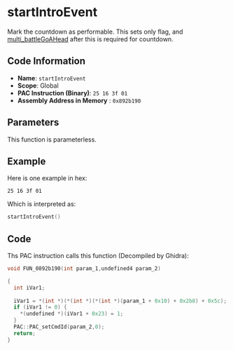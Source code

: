 # startIntroEvent

Mark the countdown as performable. This sets only flag, and [multi_battleGoAHead](./multi_battlegoahead.md) after this is required for countdown.

## Code Information

- **Name**: `startIntroEvent`
- **Scope**: Global
- **PAC Instruction (Binary)**: `25 16 3f 01`
- **Assembly Address in Memory** : `0x892b190`

## Parameters

This function is parameterless.


## Example

Here is one example in hex:

```25 16 3f 01```

Which is interpreted as:

```c
startIntroEvent()
```

## Code

Ths PAC instruction calls this function (Decompiled by Ghidra):

```c
void FUN_0892b190(int param_1,undefined4 param_2)

{
  int iVar1;
  
  iVar1 = *(int *)(*(int *)(*(int *)(param_1 + 0x10) + 0x2b8) + 0x5c);
  if (iVar1 != 0) {
    *(undefined *)(iVar1 + 0x23) = 1;
  }
  PAC::PAC_setCmdId(param_2,0);
  return;
}
```

